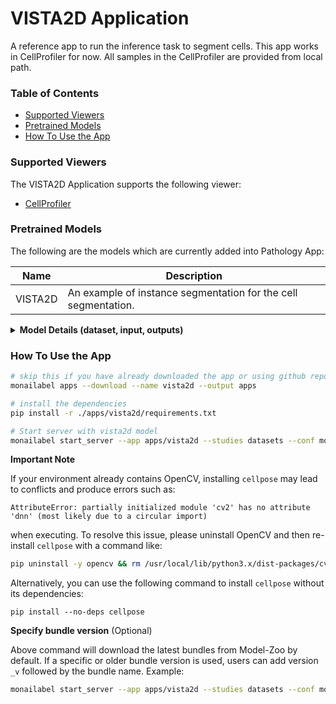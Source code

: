 <!--
Copyright (c) MONAI Consortium
Licensed under the Apache License, Version 2.0 (the "License");
you may not use this file except in compliance with the License.
You may obtain a copy of the License at
    http://www.apache.org/licenses/LICENSE-2.0
Unless required by applicable law or agreed to in writing, software
distributed under the License is distributed on an "AS IS" BASIS,
WITHOUT WARRANTIES OR CONDITIONS OF ANY KIND, either express or implied.
See the License for the specific language governing permissions and
limitations under the License.
-->

# VISTA2D Application
A reference app to run the inference task to segment cells. This app works in CellProfiler for now. All samples in the CellProfiler are provided from local path.

### Table of Contents
- [Supported Viewers](#supported-viewers)
- [Pretrained Models](#pretrained-models)
- [How To Use the App](#how-to-use-the-app)

### Supported Viewers

The VISTA2D Application supports the following viewer:

- [CellProfiler](../../plugins/cellprofiler/)

### Pretrained Models

The following are the models which are currently added into Pathology App:

| Name | Description |
|------|-------------|
| VISTA2D | An example of instance segmentation for the cell segmentation. |

<details>
    <summary><strong>Model Details (dataset, input, outputs)</strong></summary>

#### Dataset

You can use the [cellpose dataset](https://www.cellpose.org/dataset) for inference.

#### Inputs

TIFF Images

#### Output

Segmentation Masks

</details>

### How To Use the App

```bash
# skip this if you have already downloaded the app or using github repository (dev mode)
monailabel apps --download --name vista2d --output apps

# install the dependencies
pip install -r ./apps/vista2d/requirements.txt

# Start server with vista2d model
monailabel start_server --app apps/vista2d --studies datasets --conf models vista2d --conf preload true --conf skip_trainers true
```

**Important Note**

If your environment already contains OpenCV, installing `cellpose` may lead to conflicts and produce errors such as:

```
AttributeError: partially initialized module 'cv2' has no attribute 'dnn' (most likely due to a circular import)
```

when executing. To resolve this issue, please uninstall OpenCV and then re-install `cellpose` with a command like:

```Bash
pip uninstall -y opencv && rm /usr/local/lib/python3.x/dist-packages/cv2
```

Alternatively, you can use the following command to install `cellpose` without its dependencies:

```
pip install --no-deps cellpose
```

**Specify bundle version** (Optional)

Above command will download the latest bundles from Model-Zoo by default. If a specific or older bundle version is used, users can add version `_v` followed by the bundle name. Example:

```bash
monailabel start_server --app apps/vista2d --studies datasets --conf models vista2d_v0.2.1 --conf preload true --conf skip_trainers true
```
